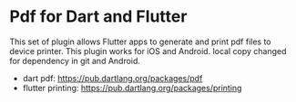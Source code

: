 # Pdf for Dart and Flutter

This set of plugin allows Flutter apps to generate and print pdf files to device printer. 
This plugin works for iOS and Android.
local copy changed for dependency in git and Android.


* dart pdf: <https://pub.dartlang.org/packages/pdf>
* flutter printing: <https://pub.dartlang.org/packages/printing>
